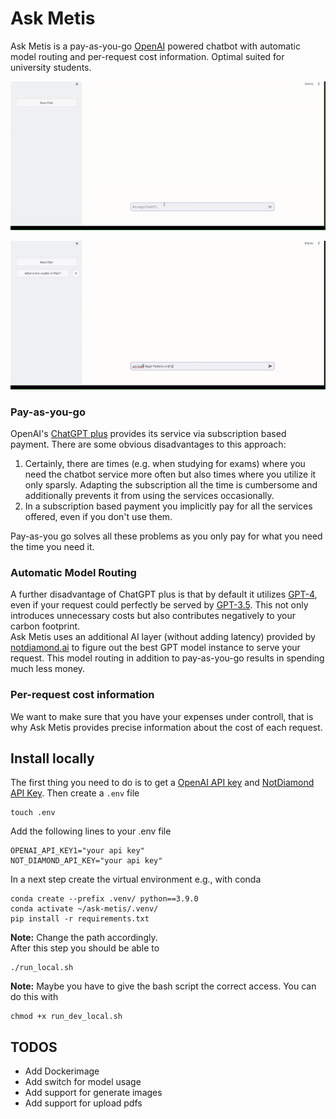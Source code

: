# Ask Metis
Ask Metis is a pay-as-you-go [OpenAI](https://openai.com/) powered chatbot with automatic model routing and per-request cost information. Optimal suited for university students.

![](media/askmetis1.gif)

![](media/askmetis2.gif)

### Pay-as-you-go
OpenAI's [ChatGPT plus](https://chat.openai.com/) provides its service via subscription based payment. There are some obvious disadvantages to this approach:  
1. Certainly, there are times (e.g. when studying for exams) where you need the chatbot service more often but also times where you utilize it only sparsly. Adapting the subscription all the time is cumbersome and additionally prevents it from using the services occasionally.
2. In a subscription based payment you implicitly pay for all the services offered, even if you don't use them.

Pay-as-you go solves all these problems as you only pay for what you need the time you need it.

### Automatic Model Routing
A further disadvantage of ChatGPT plus is that by default it utilizes [GPT-4](https://openai.com/gpt-4), even if your request could perfectly be served by [GPT-3.5](https://platform.openai.com/docs/models/gpt-3-5-turbo). This not only introduces unnecessary costs but also contributes negatively to your carbon footprint.  
Ask Metis uses an additional AI layer (without adding latency) provided by [notdiamond.ai](https://www.notdiamond.ai/notdiamond-0001) to figure out the best GPT model instance to serve your request. This model routing in addition to pay-as-you-go results in spending much less money.

### Per-request cost information
We want to make sure that you have your expenses under controll, that is why Ask Metis provides precise information about the cost of each request.


## Install locally
The first thing you need to do is to get a [OpenAI API key](https://openai.com/blog/openai-api) and [NotDiamond API Key](https://www.notdiamond.ai/notdiamond-0001). Then create a `.env` file
```
touch .env
```
Add the following lines to your .env file
```
OPENAI_API_KEY1="your api key"
NOT_DIAMOND_API_KEY="your api key"
```
In a next step create the virtual environment e.g., with conda
```
conda create --prefix .venv/ python==3.9.0
conda activate ~/ask-metis/.venv/
pip install -r requirements.txt
```
**Note:** Change the path accordingly.  
After this step you should be able to 
```
./run_local.sh
```
**Note:** Maybe you have to give the bash script the correct access. You can do this with 
```
chmod +x run_dev_local.sh
```

## TODOS
- Add Dockerimage
- Add switch for model usage
- Add support for generate images
- Add support for upload pdfs



